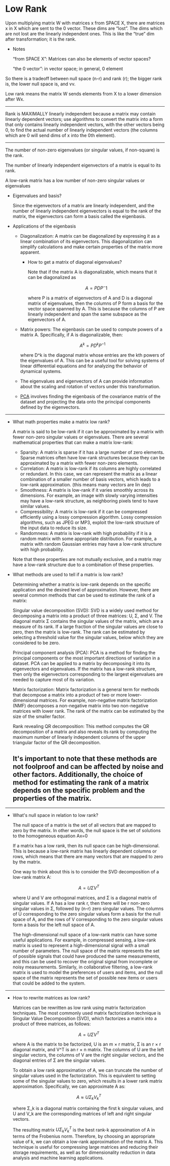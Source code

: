 # Low Rank

Upon multiplying matrix W with matrices x from SPACE X, there are matrices x in X which are sent to the 0 vector. These dims are “lost”. The dims which are not lost are the linearly independent ones. This is like the “true” dim after transformation; it is the rank.

- Notes
    
    “from SPACE X”: Matrices can also be elements of vector spaces?
    
    “the 0 vector”: in vector space; in general, 0 element
    

So there is a tradeoff between null space (n-r) and rank (r); the bigger rank is, the lower null space is, and vv.

Low rank means the matrix W sends elements from X to a lower dimension after Wx. 

---

Rank is MAXIMALLY linearly independent because a matrix may contain linearly dependent vectors; use algorithms to convert the matrix into a form that only contains linearly independent vectors, with the other vectors being 0, to find the actual number of linearly independent vectors (the columns which are 0 will send dims of x into the 0th element).

---

The number of non-zero eigenvalues (or singular values, if non-square) is the rank.

The number of linearly independent eigenvectors of a matrix is equal to its rank.

A low-rank matrix has a low number of non-zero singular values or eigenvalues

- Eigenvalues and basis?
    
    Since the eigenvectors of a matrix are linearly independent, and the number of linearly independent eigenvectors is equal to the rank of the matrix, the eigenvectors can form a basis called the eigenbasis.
    
- Applications of the eigenbasis
    - Diagonalization: A matrix can be diagonalized by expressing it as a linear combination of its eigenvectors. This diagonalization can simplify calculations and make certain properties of the matrix more apparent.
        - How to get a matrix of diagonal eigenvalues?
            
            Note that if the matrix A is diagonalizable, which means that it can be diagonalized as 
            
            $$
            A = PDP^-1
            $$
            
            where P is a matrix of eigenvectors of A and D is a diagonal matrix of eigenvalues, then the columns of P form a basis for the vector space spanned by A. This is because the columns of P are linearly independent and span the same subspace as the eigenvectors of A.
            
    - Matrix powers: The eigenbasis can be used to compute powers of a matrix A. Specifically, if A is diagonalizable, then:
        
        $$
        A^k = PD^kP^{-1}
        $$
        
        where D^k is the diagonal matrix whose entries are the kth powers of the eigenvalues of A. This can be a useful tool for solving systems of linear differential equations and for analyzing the behavior of dynamical systems.
        
    - The eigenvalues and eigenvectors of A can provide information about the scaling and rotation of vectors under this transformation.
    - [PCA](../../Neural%20Networks%20e6abb23474464e098117dced189fb7bb/PCA%2006651e45a22843a29529bcf6b112ceb5.md)  involves finding the eigenbasis of the covariance matrix of the dataset and projecting the data onto the principal components defined by the eigenvectors.
    

---

- What math properties make a matrix low rank?
    
    A matrix is said to be low-rank if it can be approximated by a matrix with fewer non-zero singular values or eigenvalues. There are several mathematical properties that can make a matrix low-rank:
    
    - Sparsity: A matrix is sparse if it has a large number of zero elements. Sparse matrices often have low-rank structures because they can be approximated by a matrix with fewer non-zero elements.
    - Correlation: A matrix is low-rank if its columns are highly correlated or redundant. In this case, we can represent the matrix as a linear combination of a smaller number of basis vectors, which leads to a low-rank approximation. (this means many vectors are lin dep)
    - Smoothness: A matrix is low-rank if it varies smoothly across its dimensions. For example, an image with slowly varying intensities may have a low-rank structure, as neighboring pixels tend to have similar values.
    - Compressibility: A matrix is low-rank if it can be compressed efficiently using a lossy compression algorithm. Lossy compression algorithms, such as JPEG or MP3, exploit the low-rank structure of the input data to reduce its size.
    - Randomness: A matrix is low-rank with high probability if it is a random matrix with some appropriate distribution. For example, a matrix with random Gaussian entries may have a low-rank structure with high probability.
    
    Note that these properties are not mutually exclusive, and a matrix may have a low-rank structure due to a combination of these properties.
    
- What methods are used to tell if a matrix is low rank?
    
    Determining whether a matrix is low-rank depends on the specific application and the desired level of approximation. However, there are several common methods that can be used to estimate the rank of a matrix:
    
    Singular value decomposition (SVD): SVD is a widely used method for decomposing a matrix into a product of three matrices: U, Σ, and V. The diagonal matrix Σ contains the singular values of the matrix, which are a measure of its rank. If a large fraction of the singular values are close to zero, then the matrix is low-rank. The rank can be estimated by selecting a threshold value for the singular values, below which they are considered to be zero.
    
    Principal component analysis (PCA): PCA is a method for finding the principal components or the most important directions of variation in a dataset. PCA can be applied to a matrix by decomposing it into its eigenvectors and eigenvalues. If the matrix has a low-rank structure, then only the eigenvectors corresponding to the largest eigenvalues are needed to capture most of its variation.
    
    Matrix factorization: Matrix factorization is a general term for methods that decompose a matrix into a product of two or more lower-dimensional matrices. For example, non-negative matrix factorization (NMF) decomposes a non-negative matrix into two non-negative matrices with lower rank. The rank of the matrix can be estimated by the size of the smaller factor.
    
    Rank revealing QR decomposition: This method computes the QR decomposition of a matrix and also reveals its rank by computing the maximum number of linearly independent columns of the upper triangular factor of the QR decomposition.
    
    ## It's important to note that these methods are not foolproof and can be affected by noise and other factors. Additionally, the choice of method for estimating the rank of a matrix depends on the specific problem and the properties of the matrix.
    

---

- What's null space in relation to low rank?
    
    The null space of a matrix is the set of all vectors that are mapped to zero by the matrix. In other words, the null space is the set of solutions to the homogeneous equation Ax=0
    
    If a matrix has a low rank, then its null space can be high-dimensional. This is because a low-rank matrix has linearly dependent columns or rows, which means that there are many vectors that are mapped to zero by the matrix.
    
    One way to think about this is to consider the SVD decomposition of a low-rank matrix A:
    
    $$
    A = UΣV^T
    $$
    
    where U and V are orthogonal matrices, and Σ is a diagonal matrix of singular values. If A has a low rank r, then there will be r non-zero singular values in Σ, followed by (n-r) zero singular values. The columns of U corresponding to the zero singular values form a basis for the null space of A, and the rows of V corresponding to the zero singular values form a basis for the left null space of A.
    
    The high-dimensional null space of a low-rank matrix can have some useful applications. For example, in compressed sensing, a low-rank matrix is used to represent a high-dimensional signal with a small number of parameters. The null space of the matrix represents the set of possible signals that could have produced the same measurements, and this can be used to recover the original signal from incomplete or noisy measurements. Similarly, in collaborative filtering, a low-rank matrix is used to model the preferences of users and items, and the null space of the matrix represents the set of possible new items or users that could be added to the system.
    

---

- How to rewrite matrices as low rank?
    
    Matrices can be rewritten as low rank using matrix factorization techniques. The most commonly used matrix factorization technique is Singular Value Decomposition (SVD), which factorizes a matrix into a product of three matrices, as follows:
    
    $$
    A = UΣV^T
    $$
    
    where A is the matrix to be factorized, U is an m × r matrix, Σ is an r × r diagonal matrix, and V^T is an r × n matrix. The columns of U are the left singular vectors, the columns of V are the right singular vectors, and the diagonal entries of Σ are the singular values.
    
    To obtain a low rank approximation of A, we can truncate the number of singular values used in the factorization. This is equivalent to setting some of the singular values to zero, which results in a lower rank matrix approximation. Specifically, we can approximate A as:
    
    $$
    A ≈ UΣ_kV_k^T
    $$
    
    where Σ_k is a diagonal matrix containing the first k singular values, and U and V_k are the corresponding matrices of left and right singular vectors.
    
    The resulting matrix $UΣ_kV_k^T$ is the best rank-k approximation of A in terms of the Frobenius norm. Therefore, by choosing an appropriate value of k, we can obtain a low-rank approximation of the matrix A. This technique is useful for compressing large matrices and reducing their storage requirements, as well as for dimensionality reduction in data analysis and machine learning applications.
